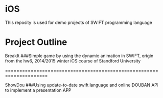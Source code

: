 # iOS

This reposity is used for demo projects of SWIFT programming language

Project Outline
=====================================================================

BreakIt
###Simple game by using the dynamic animation in SWIFT, origin from the hw6, 2014/2015 winter iOS course of Standford University

=====================================================================

ShowDou
###Using update-to-date swift language and online DOUBAN API to implement a presentation APP
